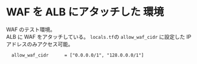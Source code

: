 # WAF を ALB にアタッチした 環境

WAF のテスト環境。  
ALB に WAF をアタッチしている。
`locals.tf`の `allow_waf_cidr` に設定した IP アドレスのみアクセス可能。

```terraform: locals.tf
  allow_waf_cidr      = ["0.0.0.0/1", "128.0.0.0/1"]
```
